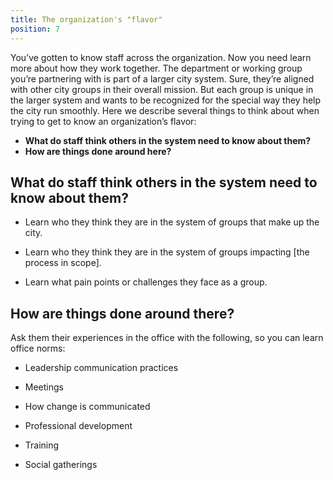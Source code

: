 ```yaml
---
title: The organization's "flavor"
position: 7
---
```


You’ve gotten to know staff across the organization. Now you need learn more about how they work together. The department or working group you’re partnering with is part of a larger city system. Sure, they’re aligned with other city groups in their overall mission. But each group is unique in the larger system and wants to be recognized for the special way they help the city run smoothly. Here we describe several things to think about when trying to get to know an organization’s flavor:

* **What do staff think others in the system need to know about them?**
* **How are things done around here?**

## What do staff think others in the system need to know about them?

* Learn who they think they are in the system of groups that make up the city.

* Learn who they think they are in the system of groups impacting [the process in scope].

* Learn what pain points or challenges they face as a group.

## How are things done around there?

Ask them their experiences in the office with the following, so you can learn office norms:

* Leadership communication practices

* Meetings

* How change is communicated

* Professional development

* Training

* Social gatherings
